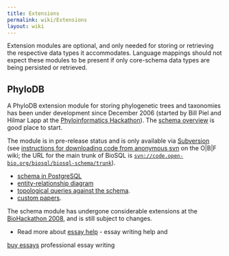```yaml
---
title: Extensions
permalink: wiki/Extensions
layout: wiki
---
```


Extension modules are optional, and only needed for storing or
retrieving the respective data types it accommodates. Language mappings
should not expect these modules to be present if only core-schema data
types are being persisted or retrieved.

PhyloDB
-------

A PhyloDB extension module for storing phylogenetic trees and taxonomies
has been under development since December 2006 (started by Bill Piel and
Hilmar Lapp at the [Phyloinformatics
Hackathon](http://hackathon.nescent.org/Phylohackathon_1)). The [schema
overview](PhyloDBSchema "wikilink") is good place to start.

The module is in pre-release status and is only available via
[Subversion](http://code.open-bio.org/svnweb/index.cgi/biosql/browse/biosql-schema/trunk)
(see [instructions for downloading code from anonymous
svn](http://open-bio.org/wiki/SourceCode#Downloading_and_updating_code_via_Anonymous_SVN)
on the O|B|F wiki; the URL for the main trunk of BioSQL is
[`svn://code.open-bio.org/biosql/biosql-schema/trunk`](svn://code.open-bio.org/biosql/biosql-schema/trunk)).

-   [schema in
    PostgreSQL](http://code.open-bio.org/svnweb/index.cgi/biosql/view/biosql-schema/trunk/sql/biosql-phylodb-pg.sql)
-   [entity-relationship
    diagram](http://code.open-bio.org/svnweb/index.cgi/biosql/checkout/biosql-schema/trunk/doc/biosql-phylodb.pdf)
-   [topological queries against the
    schema](http://code.open-bio.org/svnweb/index.cgi/biosql/view/biosql-schema/trunk/sql/phylodb-topo-queries.sql).
-   [custom papers](http://unipapers.org/custom-paper).

The schema module has undergone considerable extensions at the
[BioHackathon 2008](http://hackathon.dbcls.jp), and is still subject to
changes.

-   Read more about [essay help](http://www.professays.com/) - essay
    writing help and

[buy essays](http://www.hqessays.com/) professional essay writing
